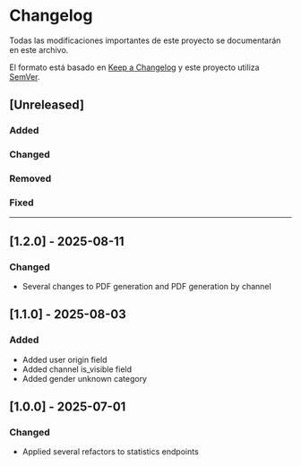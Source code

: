 # Changelog

Todas las modificaciones importantes de este proyecto se documentarán en este archivo.

El formato está basado en [Keep a Changelog](https://keepachangelog.com/es/1.0.0/)
y este proyecto utiliza [SemVer](https://semver.org/lang/es/).

## [Unreleased]

### Added

### Changed

### Removed

### Fixed

---

## [1.2.0] - 2025-08-11

### Changed
- Several changes to PDF generation and PDF generation by channel

## [1.1.0] - 2025-08-03

### Added
- Added user origin field
- Added channel is_visible field
- Added gender unknown category

## [1.0.0] - 2025-07-01

### Changed
- Applied several refactors to statistics endpoints